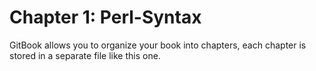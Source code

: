 # Chapter 1: Perl-Syntax

GitBook allows you to organize your book into chapters, each chapter is stored in a separate file like this one.
